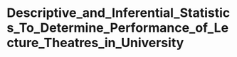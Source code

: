 # Descriptive_and_Inferential_Statistics_To_Determine_Performance_of_Lecture_Theatres_in_University
